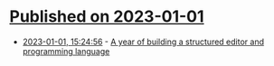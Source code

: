 # [Published on 2023-01-01](index.md)

* [2023-01-01, 15:24:56](https://lobste.rs/s/zfscqj/year_building_structured_editor) - [A year of building a structured editor and programming language](https://petersaxton.uk/log/)
